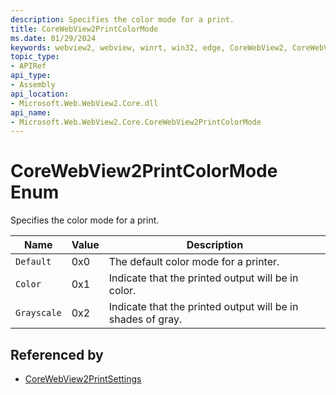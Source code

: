 ```yaml
---
description: Specifies the color mode for a print.
title: CoreWebView2PrintColorMode
ms.date: 01/29/2024
keywords: webview2, webview, winrt, win32, edge, CoreWebView2, CoreWebView2Controller, browser control, edge html, CoreWebView2PrintColorMode
topic_type:
- APIRef
api_type:
- Assembly
api_location:
- Microsoft.Web.WebView2.Core.dll
api_name:
- Microsoft.Web.WebView2.Core.CoreWebView2PrintColorMode
---
```


# CoreWebView2PrintColorMode Enum

Specifies the color mode for a print.

| Name |  Value | Description |
|--|--|--|
|`Default` | 0x0  |  The default color mode for a printer.|
|`Color` | 0x1  |  Indicate that the printed output will be in color.|
|`Grayscale` | 0x2  |  Indicate that the printed output will be in shades of gray.|


## Referenced by

- [CoreWebView2PrintSettings](corewebview2printsettings.md)
